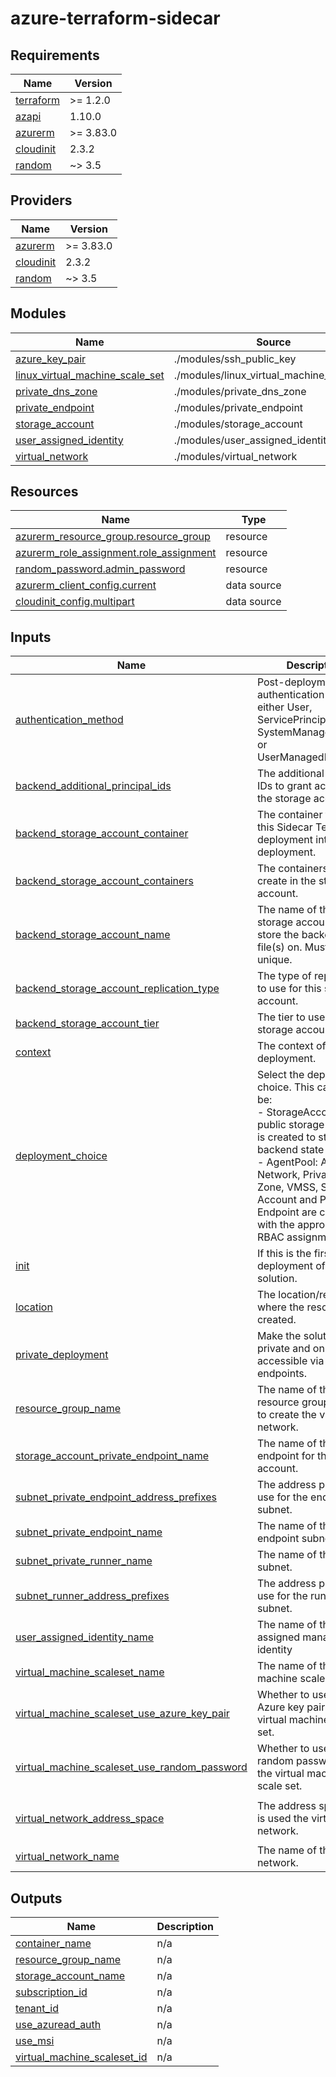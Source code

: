 <!-- BEGIN_TF_DOCS -->
# azure-terraform-sidecar

## Requirements

| Name | Version |
|------|---------|
| <a name="requirement_terraform"></a> [terraform](#requirement\_terraform) | >= 1.2.0 |
| <a name="requirement_azapi"></a> [azapi](#requirement\_azapi) | 1.10.0 |
| <a name="requirement_azurerm"></a> [azurerm](#requirement\_azurerm) | >= 3.83.0 |
| <a name="requirement_cloudinit"></a> [cloudinit](#requirement\_cloudinit) | 2.3.2 |
| <a name="requirement_random"></a> [random](#requirement\_random) | ~> 3.5 |

## Providers

| Name | Version |
|------|---------|
| <a name="provider_azurerm"></a> [azurerm](#provider\_azurerm) | >= 3.83.0 |
| <a name="provider_cloudinit"></a> [cloudinit](#provider\_cloudinit) | 2.3.2 |
| <a name="provider_random"></a> [random](#provider\_random) | ~> 3.5 |

## Modules

| Name | Source | Version |
|------|--------|---------|
| <a name="module_azure_key_pair"></a> [azure\_key\_pair](#module\_azure\_key\_pair) | ./modules/ssh_public_key | n/a |
| <a name="module_linux_virtual_machine_scale_set"></a> [linux\_virtual\_machine\_scale\_set](#module\_linux\_virtual\_machine\_scale\_set) | ./modules/linux_virtual_machine_scale_set | n/a |
| <a name="module_private_dns_zone"></a> [private\_dns\_zone](#module\_private\_dns\_zone) | ./modules/private_dns_zone | n/a |
| <a name="module_private_endpoint"></a> [private\_endpoint](#module\_private\_endpoint) | ./modules/private_endpoint | n/a |
| <a name="module_storage_account"></a> [storage\_account](#module\_storage\_account) | ./modules/storage_account | n/a |
| <a name="module_user_assigned_identity"></a> [user\_assigned\_identity](#module\_user\_assigned\_identity) | ./modules/user_assigned_identity | n/a |
| <a name="module_virtual_network"></a> [virtual\_network](#module\_virtual\_network) | ./modules/virtual_network | n/a |

## Resources

| Name | Type |
|------|------|
| [azurerm_resource_group.resource_group](https://registry.terraform.io/providers/hashicorp/azurerm/latest/docs/resources/resource_group) | resource |
| [azurerm_role_assignment.role_assignment](https://registry.terraform.io/providers/hashicorp/azurerm/latest/docs/resources/role_assignment) | resource |
| [random_password.admin_password](https://registry.terraform.io/providers/hashicorp/random/latest/docs/resources/password) | resource |
| [azurerm_client_config.current](https://registry.terraform.io/providers/hashicorp/azurerm/latest/docs/data-sources/client_config) | data source |
| [cloudinit_config.multipart](https://registry.terraform.io/providers/hashicorp/cloudinit/2.3.2/docs/data-sources/config) | data source |

## Inputs

| Name | Description | Type | Default | Required |
|------|-------------|------|---------|:--------:|
| <a name="input_authentication_method"></a> [authentication\_method](#input\_authentication\_method) | Post-deployment authentication method; either User, ServicePrincipal, SystemManagedIdentity or UserManagedIdentity. | `string` | `"User"` | no |
| <a name="input_backend_additional_principal_ids"></a> [backend\_additional\_principal\_ids](#input\_backend\_additional\_principal\_ids) | The additional principal IDs to grant access to the storage account. | `list(string)` | `[]` | no |
| <a name="input_backend_storage_account_container"></a> [backend\_storage\_account\_container](#input\_backend\_storage\_account\_container) | The container to store this Sidecar Terraform deployment into post-deployment. | `string` | `""` | no |
| <a name="input_backend_storage_account_containers"></a> [backend\_storage\_account\_containers](#input\_backend\_storage\_account\_containers) | The containers to create in the storage account. | `list(string)` | `[]` | no |
| <a name="input_backend_storage_account_name"></a> [backend\_storage\_account\_name](#input\_backend\_storage\_account\_name) | The name of the storage account to store the backend state file(s) on. Must be unique. | `string` | `null` | no |
| <a name="input_backend_storage_account_replication_type"></a> [backend\_storage\_account\_replication\_type](#input\_backend\_storage\_account\_replication\_type) | The type of replication to use for this storage account. | `string` | `"LRS"` | no |
| <a name="input_backend_storage_account_tier"></a> [backend\_storage\_account\_tier](#input\_backend\_storage\_account\_tier) | The tier to use for this storage account. | `string` | `"Standard"` | no |
| <a name="input_context"></a> [context](#input\_context) | The context of the deployment. | `string` | `"sidecar"` | no |
| <a name="input_deployment_choice"></a> [deployment\_choice](#input\_deployment\_choice) | Select the deployment choice. This can either be:<br>  - StorageAccount: A public storage account is created to store the backend state file(s).<br>  - AgentPool: A Virtual Network, Private DNS Zone, VMSS, Storage Account and Private Endpoint are created with the appropriate RBAC assignments. | `string` | `"StorageAccount"` | no |
| <a name="input_init"></a> [init](#input\_init) | If this is the first deployment of the solution. | `bool` | `false` | no |
| <a name="input_location"></a> [location](#input\_location) | The location/region where the resources are created. | `string` | `"uksouth"` | no |
| <a name="input_private_deployment"></a> [private\_deployment](#input\_private\_deployment) | Make the solution private and only accessible via private endpoints. | `bool` | `false` | no |
| <a name="input_resource_group_name"></a> [resource\_group\_name](#input\_resource\_group\_name) | The name of the resource group in which to create the virtual network. | `string` | `null` | no |
| <a name="input_storage_account_private_endpoint_name"></a> [storage\_account\_private\_endpoint\_name](#input\_storage\_account\_private\_endpoint\_name) | The name of the private endpoint for the storage account. | `string` | `null` | no |
| <a name="input_subnet_private_endpoint_address_prefixes"></a> [subnet\_private\_endpoint\_address\_prefixes](#input\_subnet\_private\_endpoint\_address\_prefixes) | The address prefixes to use for the endpoint subnet. | `string` | `"10.0.1.0/24"` | no |
| <a name="input_subnet_private_endpoint_name"></a> [subnet\_private\_endpoint\_name](#input\_subnet\_private\_endpoint\_name) | The name of the endpoint subnet. | `string` | `null` | no |
| <a name="input_subnet_private_runner_name"></a> [subnet\_private\_runner\_name](#input\_subnet\_private\_runner\_name) | The name of the runner subnet. | `string` | `null` | no |
| <a name="input_subnet_runner_address_prefixes"></a> [subnet\_runner\_address\_prefixes](#input\_subnet\_runner\_address\_prefixes) | The address prefixes to use for the runner subnet. | `string` | `"10.0.0.0/24"` | no |
| <a name="input_user_assigned_identity_name"></a> [user\_assigned\_identity\_name](#input\_user\_assigned\_identity\_name) | The name of the user assigned managed identity | `string` | `""` | no |
| <a name="input_virtual_machine_scaleset_name"></a> [virtual\_machine\_scaleset\_name](#input\_virtual\_machine\_scaleset\_name) | The name of the virtual machine scale set. | `string` | `null` | no |
| <a name="input_virtual_machine_scaleset_use_azure_key_pair"></a> [virtual\_machine\_scaleset\_use\_azure\_key\_pair](#input\_virtual\_machine\_scaleset\_use\_azure\_key\_pair) | Whether to use an Azure key pair for the virtual machine scale set. | `bool` | `false` | no |
| <a name="input_virtual_machine_scaleset_use_random_password"></a> [virtual\_machine\_scaleset\_use\_random\_password](#input\_virtual\_machine\_scaleset\_use\_random\_password) | Whether to use a random password for the virtual machine scale set. | `bool` | `true` | no |
| <a name="input_virtual_network_address_space"></a> [virtual\_network\_address\_space](#input\_virtual\_network\_address\_space) | The address space that is used the virtual network. | `list(string)` | <pre>[<br>  "10.0.0.0/23"<br>]</pre> | no |
| <a name="input_virtual_network_name"></a> [virtual\_network\_name](#input\_virtual\_network\_name) | The name of the virtual network. | `string` | `null` | no |

## Outputs

| Name | Description |
|------|-------------|
| <a name="output_container_name"></a> [container\_name](#output\_container\_name) | n/a |
| <a name="output_resource_group_name"></a> [resource\_group\_name](#output\_resource\_group\_name) | n/a |
| <a name="output_storage_account_name"></a> [storage\_account\_name](#output\_storage\_account\_name) | n/a |
| <a name="output_subscription_id"></a> [subscription\_id](#output\_subscription\_id) | n/a |
| <a name="output_tenant_id"></a> [tenant\_id](#output\_tenant\_id) | n/a |
| <a name="output_use_azuread_auth"></a> [use\_azuread\_auth](#output\_use\_azuread\_auth) | n/a |
| <a name="output_use_msi"></a> [use\_msi](#output\_use\_msi) | n/a |
| <a name="output_virtual_machine_scaleset_id"></a> [virtual\_machine\_scaleset\_id](#output\_virtual\_machine\_scaleset\_id) | n/a |
<!-- END_TF_DOCS -->